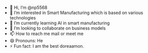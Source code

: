 - 👋 Hi, I’m @np5568
- 👀 I’m interested in Smart Manufacturing which is based on various technologies
- 🌱 I’m currently learning AI in smart manufacturing
- 💞️ I’m looking to collaborate on business models
- 📫 How to reach me mail or meet me
- 😄 Pronouns: He
- ⚡ Fun fact: I am the best doreaamon.

<!---
np5568/np5568 is a ✨ special ✨ repository because its `README.md` (this file) appears on your GitHub profile.
You can click the Preview link to take a look at your changes.
--->
